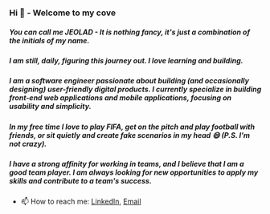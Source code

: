 ### Hi 👋 - Welcome to my cove
##### You can call me JEOLAD - It is nothing fancy, it's just a combination of the initials of my name.
##### I am still, daily, figuring this journey out. I love learning and building.
##### I am a software engineer passionate about building (and occasionally designing) user-friendly digital products. I currently specialize in building front-end web applications and mobile applications, focusing on usability and simplicity.
##### In my free time I love to play FIFA, get on the pitch and play football with friends, or sit quietly and create fake scenarios in my head 😄 (P.S. I'm not crazy).
##### I have a strong affinity for working in teams, and I believe that I am a good team player. I am always looking for new opportunities to apply my skills and contribute to a team's success.

- 📫 How to reach me: [LinkedIn](https://www.linkedin.com/in/jeolad/), [Email](mailto:jesseoluwapelumi01@gmail.com)

<!--
**Jessepelumi/Jessepelumi** is a ✨ _special_ ✨ repository because its `README.md` (this file) appears on your GitHub profile.

Here are some ideas to get you started:

- 🔭 I’m currently working on ...
- 🌱 I’m currently learning ...
- 👯 I’m looking to collaborate on ...
- 🤔 I’m looking for help with ...
- 💬 Ask me about ...
- 📫 How to reach me: ...
- 😄 Pronouns: ...
- ⚡ Fun fact: ...
-->
